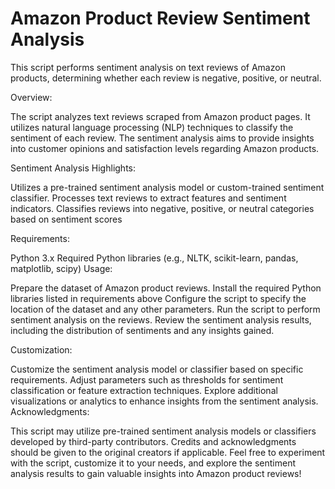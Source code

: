 # Amazon Product Review Sentiment Analysis

This script performs sentiment analysis on text reviews of Amazon products, determining whether each review is negative, positive, or neutral.

Overview:

The script analyzes text reviews scraped from Amazon product pages.
It utilizes natural language processing (NLP) techniques to classify the sentiment of each review.
The sentiment analysis aims to provide insights into customer opinions and satisfaction levels regarding Amazon products.

Sentiment Analysis Highlights:

Utilizes a pre-trained sentiment analysis model or custom-trained sentiment classifier.
Processes text reviews to extract features and sentiment indicators.
Classifies reviews into negative, positive, or neutral categories based on sentiment scores

Requirements:

Python 3.x
Required Python libraries (e.g., NLTK, scikit-learn, pandas, matplotlib, scipy)
Usage:

Prepare the dataset of Amazon product reviews.
Install the required Python libraries listed in requirements above
Configure the script to specify the location of the dataset and any other parameters.
Run the script to perform sentiment analysis on the reviews.
Review the sentiment analysis results, including the distribution of sentiments and any insights gained.

Customization:

Customize the sentiment analysis model or classifier based on specific requirements.
Adjust parameters such as thresholds for sentiment classification or feature extraction techniques.
Explore additional visualizations or analytics to enhance insights from the sentiment analysis.
Acknowledgments:

This script may utilize pre-trained sentiment analysis models or classifiers developed by third-party contributors. Credits and acknowledgments should be given to the original creators if applicable.
Feel free to experiment with the script, customize it to your needs, and explore the sentiment analysis results to gain valuable insights into Amazon product reviews!
